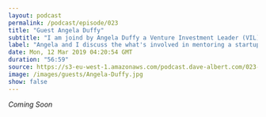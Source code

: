 ```yaml
---
layout: podcast
permalink: /podcast/episode/023
title: "Guest Angela Duffy"
subtitle: "I am joind by Angela Duffy a Venture Investment Leader (VIL) of the NDRC"
label: "Angela and I discuss the what's involved in mentoring a startup, some things to do and some things to avoid as a startup to make the journey better.  angela.duffy@ndrc.ie | https://www.linkedin.com/in/angeladuffy1/ | https://twitter.com/_angela_duffy "
date: Mon, 12 Mar 2019 04:20:54 GMT
duration: "56:59"
source: https://s3-eu-west-1.amazonaws.com/podcast.dave-albert.com/023-angela-duffy.mp3
image: /images/guests/Angela-Duffy.jpg
show: false
---
```


<i>Coming Soon</i>
